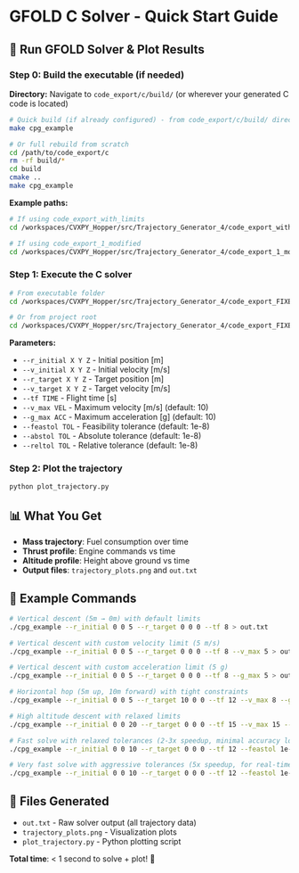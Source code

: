 # GFOLD C Solver - Quick Start Guide

## 🚀 Run GFOLD Solver & Plot Results

### Step 0: Build the executable (if needed)

**Directory:** Navigate to `code_export/c/build/` (or wherever your generated C code is located)

```bash
# Quick build (if already configured) - from code_export/c/build/ directory
make cpg_example

# Or full rebuild from scratch
cd /path/to/code_export/c
rm -rf build/*
cd build
cmake ..
make cpg_example
```

**Example paths:**
```bash
# If using code_export_with_limits
cd /workspaces/CVXPY_Hopper/src/Trajectory_Generator_4/code_export_with_limits/c/build

# If using code_export_1_modified
cd /workspaces/CVXPY_Hopper/src/Trajectory_Generator_4/code_export_1_modified/c/build
```

### Step 1: Execute the C solver

```bash
# From executable folder
cd /workspaces/CVXPY_Hopper/src/Trajectory_Generator_4/code_export_FIXED/c/build && ./cpg_example --r_initial 0 0 10 --v_initial 0 0 0 --r_target 0 0 0 --v_target 0 0 0 --tf 12 --v_max 10 --g_max 10 --feastol 1e-4 --abstol 1e-4 --reltol 1e-4 > out.txt

# Or from project root
cd /workspaces/CVXPY_Hopper/src/Trajectory_Generator_4/code_export_FIXED && ./c/build/cpg_example --r_initial 0 0 10 --v_initial 0 0 0 --r_target 0 0 0 --v_target 0 0 0 --tf 12 --v_max 10 --g_max 10 --feastol 1e-4 --abstol 1e-4 --reltol 1e-4 > out.txt
```

**Parameters:**
- `--r_initial X Y Z` - Initial position [m]
- `--v_initial X Y Z` - Initial velocity [m/s]
- `--r_target X Y Z` - Target position [m]
- `--v_target X Y Z` - Target velocity [m/s]
- `--tf TIME` - Flight time [s]
- `--v_max VEL` - Maximum velocity [m/s] (default: 10)
- `--g_max ACC` - Maximum acceleration [g] (default: 10)
- `--feastol TOL` - Feasibility tolerance (default: 1e-8)
- `--abstol TOL` - Absolute tolerance (default: 1e-8)
- `--reltol TOL` - Relative tolerance (default: 1e-8)

### Step 2: Plot the trajectory
```bash
python plot_trajectory.py
```

## 📊 What You Get
- **Mass trajectory**: Fuel consumption over time
- **Thrust profile**: Engine commands vs time  
- **Altitude profile**: Height above ground vs time
- **Output files**: `trajectory_plots.png` and `out.txt`

## 🎯 Example Commands

```bash
# Vertical descent (5m → 0m) with default limits
./cpg_example --r_initial 0 0 5 --r_target 0 0 0 --tf 8 > out.txt

# Vertical descent with custom velocity limit (5 m/s)
./cpg_example --r_initial 0 0 5 --r_target 0 0 0 --tf 8 --v_max 5 > out.txt

# Vertical descent with custom acceleration limit (5 g)
./cpg_example --r_initial 0 0 5 --r_target 0 0 0 --tf 8 --g_max 5 > out.txt

# Horizontal hop (5m up, 10m forward) with tight constraints
./cpg_example --r_initial 0 0 5 --r_target 10 0 0 --tf 12 --v_max 8 --g_max 6 > out.txt

# High altitude descent with relaxed limits
./cpg_example --r_initial 0 0 20 --r_target 0 0 0 --tf 15 --v_max 15 --g_max 15 > out.txt

# Fast solve with relaxed tolerances (2-3x speedup, minimal accuracy loss)
./cpg_example --r_initial 0 0 10 --r_target 0 0 0 --tf 12 --feastol 1e-6 --abstol 1e-6 --reltol 1e-6 > out.txt

# Very fast solve with aggressive tolerances (5x speedup, for real-time control)
./cpg_example --r_initial 0 0 10 --r_target 0 0 0 --tf 12 --feastol 1e-4 --abstol 1e-4 --reltol 1e-4 > out.txt
```

## 📁 Files Generated
- `out.txt` - Raw solver output (all trajectory data)
- `trajectory_plots.png` - Visualization plots
- `plot_trajectory.py` - Python plotting script

**Total time**: < 1 second to solve + plot! 🎉